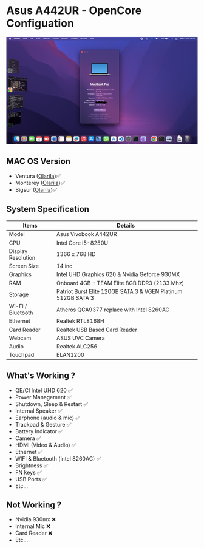 # Asus A442UR - OpenCore Configuation
![Home](https://github.com/basiooo/asus-a442ur-opencore/blob/main/screenshot/home.png?raw=true)

## MAC OS Version
- Ventura  ([Olarila](https://www.olarila.com/topic/6278-olarila-vanilla-images-macos-installer/))✅
- Monterey ([Olarila](https://www.olarila.com/topic/6278-olarila-vanilla-images-macos-installer/))✅
- Bigsur ([Olarila](https://www.olarila.com/topic/6278-olarila-vanilla-images-macos-installer/))✅

## System Specification
Items | Details |
--- | --- |
Model	| Asus Vivobook A442UR
CPU	| Intel Core i5-8250U
Display Resolution  | 1366 x 768 HD
Screen Size | 14 inc
Graphics	| Intel UHD Graphics 620 & Nvidia Geforce 930MX
RAM	| Onboard 4GB + TEAM Elite 8GB DDR3 (2133 Mhz)
Storage | Patriot Burst Elite 120GB SATA 3 & VGEN Platinum 512GB SATA 3
Wi-Fi / Bluetooth	| Atheros QCA9377 replace with Intel 8260AC
Ethernet | Realtek RTL8168H 
Card Reader	| Realtek USB Based Card Reader
Webcam	| ASUS UVC Camera
Audio	| Realtek ALC256
Touchpad	| ELAN1200


## What's Working ?
- QE/CI Intel UHD 620 ✅
- Power Management ✅
- Shutdown, Sleep & Restart ✅
- Internal Speaker ✅
- Earphone (audio & mic) ✅
- Trackpad & Gesture ✅
- Battery Indicator ✅
- Camera ✅
- HDMI (Video & Audio) ✅
- Ethernet ✅
- WIFI & Bluetooth (intel 8260AC) ✅
- Brightness ✅
- FN keys ✅
- USB Ports ✅
- Etc...

## Not Working ?
- Nvidia 930mx ❌
- Internal Mic ❌
- Card Reader ❌
- Etc...
